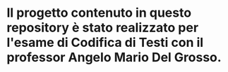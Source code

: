 # Il progetto contenuto in questo repository è stato realizzato per l'esame di Codifica di Testi con il professor Angelo Mario Del Grosso.
